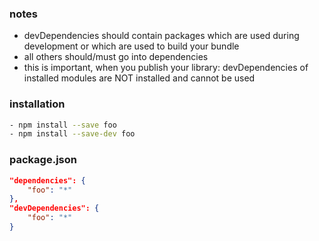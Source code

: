 ### notes
- devDependencies should contain packages which are used during development or which are used to build your bundle
- all others should/must go into dependencies
- this is important, when you publish your library: devDependencies of installed modules are NOT installed and cannot be used

### installation
```sh
- npm install --save foo
- npm install --save-dev foo
```

### package.json
```json
"dependencies": {
	"foo": "*"
},
"devDependencies": {
	"foo": "*"
}
```